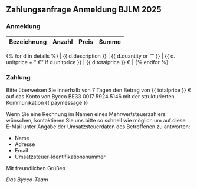 ## Zahlungsanfrage Anmeldung BJLM 2025


### Anmeldung

| Bezeichnung | Anzahl | Preis | Summe |
|:-------------|:------:|--------:|--------:|
{% for d in details %}
| {{ d.description }} | {{ d.quantity or "" }} | {{ d. unitprice + " €" if d.unitprice }} | {{ d.totalprice }} € |
{% endfor %}

### Zahlung

Bitte überweisen Sie innerhalb von 7 Tagen den Betrag von {{ totalprice }} € auf das Konto von Bycco
BE33 0017 5924 5146 mit der strukturierten Kommunikation {{ paymessage }}


Wenn Sie eine Rechnung im Namen eines Mehrwertsteuerzahlers wünschen, kontaktieren Sie uns bitte so schnell wie möglich
um auf diese E-Mail unter Angabe der Umsatzsteuerdaten des Betroffenen zu antworten:

  - Name
  - Adresse
  - Email
  - Umsatzsteuer-Identifikationsnummer

Mit freundlichen Grüßen

_Das Bycco-Team_
